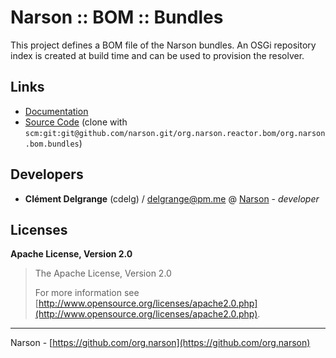 # Narson :: BOM :: Bundles

This project defines a BOM file of the Narson bundles. An OSGi repository index is created at
	  build time and can be used to provision the resolver.

## Links

* [Documentation](https://github.com/org.narson/org.narson.reactor.bom/org.narson.bom.bundles)
* [Source Code](https://github.com/narson/org.narson.reactor.bom/org.narson.bom.bundles/) (clone with `scm:git:git@github.com/narson.git/org.narson.reactor.bom/org.narson.bom.bundles`)

## Developers

* **Clément Delgrange** (cdelg) / [delgrange@pm.me](mailto:delgrange@pm.me) @ [Narson](https://github.com/narson) - *developer*

## Licenses

**Apache License, Version 2.0**
  > The Apache License, Version 2.0
  >
  > For more information see [http://www.opensource.org/licenses/apache2.0.php](http://www.opensource.org/licenses/apache2.0.php).

---
Narson - [https://github.com/org.narson](https://github.com/org.narson)